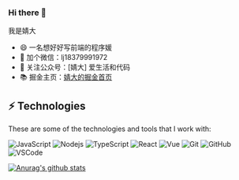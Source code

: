 ### Hi there 👋
我是婧大
- 😄 一名想好好写前端的程序媛
- 💬 加个微信：lj18379991972
- 🏡 关注公众号：[婧大] 爱生活和代码
- 📚 掘金主页：[婧大的掘金首页](https://juejin.cn/user/3984285871907991/posts)


<!-- <img src="https://github-readme-stats.vercel.app/api?username=PDKSophia&show_icons=true" alt="1024bibi.com" style="margin-top: 100px;" /> -->


<!-- **Languages and Tools:**  

<code><img height="24" src="https://raw.githubusercontent.com/github/explore/80688e429a7d4ef2fca1e82350fe8e3517d3494d/topics/html/html.png"></code>
<code><img height="24" src="https://raw.githubusercontent.com/github/explore/80688e429a7d4ef2fca1e82350fe8e3517d3494d/topics/css/css.png"></code>
<code><img height="24" src="https://raw.githubusercontent.com/github/explore/80688e429a7d4ef2fca1e82350fe8e3517d3494d/topics/javascript/javascript.png"></code>
<code><img height="24" src="https://raw.githubusercontent.com/github/explore/80688e429a7d4ef2fca1e82350fe8e3517d3494d/topics/typescript/typescript.png"></code>
<code><img height="24" src="https://raw.githubusercontent.com/github/explore/80688e429a7d4ef2fca1e82350fe8e3517d3494d/topics/react/react.png"></code>
<code><img height="24" src="https://raw.githubusercontent.com/github/explore/5c058a388828bb5fde0bcafd4bc867b5bb3f26f3/topics/vue/vue.png"></code>
<code><img height="24" src="https://raw.githubusercontent.com/github/explore/80688e429a7d4ef2fca1e82350fe8e3517d3494d/topics/nodejs/nodejs.png"></code>
 -->
## ⚡ Technologies

These are some of the technologies and tools that I work with:

![JavaScript](https://img.shields.io/badge/-JavaScript-black?style=flat-square&logo=javascript)
![Nodejs](https://img.shields.io/badge/-Nodejs-339933?style=flat-square&logo=Node.js&logoColor=white)
![TypeScript](https://img.shields.io/badge/-TypeScript-007ACC?style=flat-square&logo=typescript&logoColor=white)
![React](https://img.shields.io/badge/-React-007ACC?style=flat-square&logo=react&logoColor=white)
![Vue](https://img.shields.io/badge/-Vue-339933?style=flat-square&logo=vue.js&logoColor=white)
![Git](https://img.shields.io/badge/-Git-black?style=flat-square&logo=git)
![GitHub](https://img.shields.io/badge/-GitHub-181717?style=flat-square&logo=github)
![VSCode](https://img.shields.io/badge/-VSCode-007ACC?style=flat-square&logo=visual-studio-code&logoColor=white)

[![Anurag's github stats](https://github-readme-stats.vercel.app/api?username=jingdd-boop&show_icons=true&theme=merko)](https://github.com/anuraghazra/github-readme-stats)



